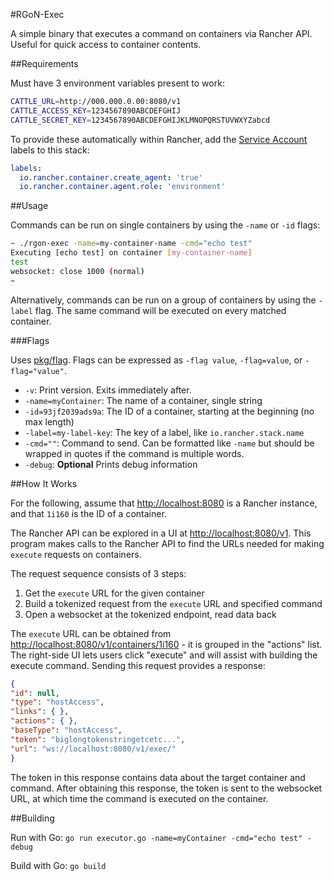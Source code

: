 #RGoN-Exec

A simple binary that executes a command on containers via Rancher API. Useful for quick access to container contents.

##Requirements

Must have 3 environment variables present to work:

```sh
CATTLE_URL=http://000.000.0.00:8080/v1
CATTLE_ACCESS_KEY=1234567890ABCDEFGHIJ
CATTLE_SECRET_KEY=1234567890ABCDEFGHIJKLMNOPQRSTUVWXYZabcd
```

To provide these automatically within Rancher, add the [Service Account](https://docs.rancher.com/rancher/v1.0/en/rancher-services/service-accounts/) labels to this stack:

```yml
labels:
  io.rancher.container.create_agent: 'true'
  io.rancher.container.agent.role: 'environment'
```

##Usage

Commands can be run on single containers by using the `-name` or `-id` flags:

```sh
~ ./rgon-exec -name=my-container-name -cmd="echo test"
Executing [echo test] on container [my-container-name]
test
websocket: close 1000 (normal)
~
```

Alternatively, commands can be run on a group of containers by using the `-label` flag. The same command will be executed on every matched container.

###Flags

Uses [pkg/flag](https://golang.org/pkg/flag/). Flags can be expressed as `-flag value`, `-flag=value`, or `-flag="value"`.

- `-v`: Print version. Exits immediately after.
- `-name=myContainer`: The name of a container, single string
- `-id=93jf2039ads9a`: The ID of a container, starting at the beginning (no max length)
- `-label=my-label-key`: The key of a label, like `io.rancher.stack.name`
- `-cmd=""`: Command to send. Can be formatted like `-name` but should be wrapped in quotes if the command is multiple words.
- `-debug`: **Optional** Prints debug information

##How It Works

For the following, assume that [http://localhost:8080]() is a Rancher instance, and that `1i160` is the ID of a container.

The Rancher API can be explored in a UI at [http://localhost:8080/v1](). This program makes calls to the Rancher API to find the URLs needed for making `execute` requests on containers.

The request sequence consists of 3 steps:

1. Get the `execute` URL for the given container
1. Build a tokenized request from the `execute` URL and specified command
1. Open a websocket at the tokenized endpoint, read data back

The `execute` URL can be obtained from [http://localhost:8080/v1/containers/1i160]() - it is grouped in the "actions" list. The right-side UI lets users click "execute" and will assist with building the execute command. Sending this request provides a response:

```json
{
"id": null,
"type": "hostAccess",
"links": { },
"actions": { },
"baseType": "hostAccess",
"token": "biglongtokenstringetcetc...",
"url": "ws://localhost:8080/v1/exec/"
}
```

The token in this response contains data about the target container and command. After obtaining this response, the token is sent to the websocket URL, at which time the command is executed on the container.

##Building

Run with Go: `go run executor.go -name=myContainer -cmd="echo test" -debug`

Build with Go: `go build`
